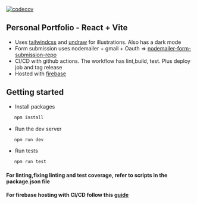 [![codecov](https://codecov.io/gh/BulegaHassan/personal-porfolio/graph/badge.svg?token=BDGZIQ988V)](https://codecov.io/gh/BulegaHassan/personal-porfolio)

## Personal Portfolio - React + Vite
- Uses [tailwindcss](https://tailwindcss.com/) and [undraw](https://undraw.co/) for illustrations. Also has a dark mode
- Form submission uses nodemailer + gmail + Oauth => [nodemailer-form-submission-repo](https://github.com/BulegaHassan) 
- CI/CD with github actions. The workflow has lint,build, test. Plus deploy job and tag release
- Hosted with [firebase](https://console.firebase.google.com/)


## Getting started 
- Install packages
```bash
   npm install
```
- Run the dev server
```bash 
   npm run dev
```
- Run tests
```bash 
   npm run test
```
#### For linting,fixing linting and test coverage, refer to scripts in the package.json file
#### For firebase hosting with CI/CD follow this [guide](https://www.makeuseof.com/react-application-deploy-firebase-hosting-service-using-github-actions/)
